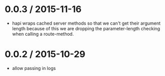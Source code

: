 
0.0.3 / 2015-11-16
==================

  * hapi wraps cached server methods so that we can't get their argument length because of this we are dropping the parameter-length checking when calling a route-method.

0.0.2 / 2015-10-29
==================

  * allow passing in logs
